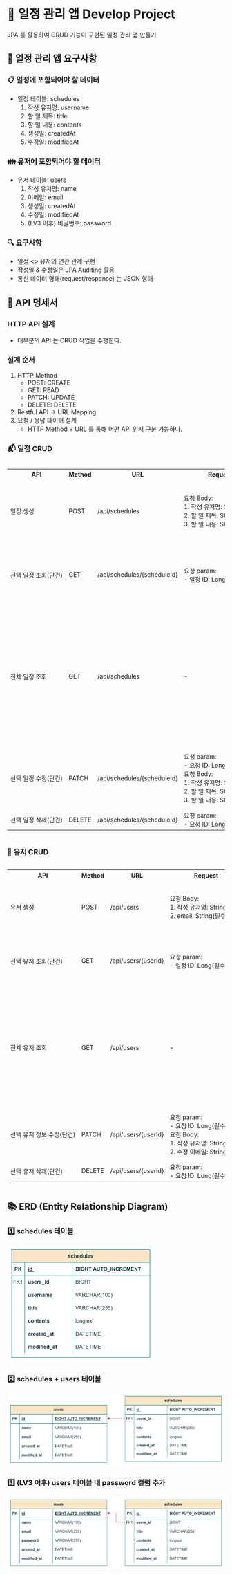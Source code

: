# 📆 일정 관리 앱 Develop Project
JPA 를 활용하여 CRUD 기능이 구현된 일정 관리 앱 만들기

## 📌 일정 관리 앱 요구사항

### 📋 일정에 포함되어야 할 데이터
- 일정 테이블: schedules
   1. 작성 유저명: username
   2. 할 일 제목: title
   3. 할 일 내용: contents
   4. 생성일: createdAt
   5. 수정일: modifiedAt

### 👪 유저에 포함되어야 할 데이터
- 유저 테이블: users
  1. 작성 유저명: name
  2. 이메일: email
  3. 생성일: createdAt
  4. 수정일: modifiedAt
  5. (LV3 이후) 비밀번호: password

### 🔍 요구사항
- 일정 <> 유저의 연관 관계 구현
- 작성일 & 수정일은 JPA Auditing 활용
- 통신 데이터 형태(request/response) 는 JSON 형태

## 📜 API 명세서

### HTTP API 설계
- 대부분의 API 는 CRUD 작업을 수행한다.

### 설계 순서
1. HTTP Method
   * POST: CREATE
   * GET: READ
   * PATCH: UPDATE
   * DELETE: DELETE
2. Restful API → URL Mapping
3. 요청 / 응답 데이터 설계
   * HTTP Method + URL 를 통해 어떤 API 인지 구분 가능하다.

### 📬 일정 CRUD
<div style="overflow-x:auto;">
  <table style="white-space: nowrap;">
    <tr>
      <th>API</th>
      <th>Method</th>
      <th>URL</th>
      <th>Request</th>
      <th>Request Sample</th>
      <th>Response</th>
      <th>Response Sample</th>
      <th>HttpStatus Code</th>
    </tr>
    <tr>
      <td>일정 생성</td>
      <td>POST</td>
      <td>/api/schedules</td>
      <td>요청 Body: <br> 1. 작성 유저명: String(필수) <br> 2. 할 일 제목: String(필수) <br> 3. 할 일 내용: String(필수)</td>
      <td>{ <br> "id": 1, <br> "username": "test1", <br> "title": "Java 공부", <br> "contents": "Java - S.O.L.I.D 에 대해 학습하기", <br> "createAt": "2025-05-19", <br> "modifiedAt": "2025-05-19" <br> }</td>
      <td>생성된 일정 정보</td>
      <td>{ <br> "id": 1, <br> "username": "test1", <br> "title": "Java 공부", <br> "contents": "Java - S.O.L.I.D 에 대해 학습하기", <br> "createAt": "2025-05-19", <br> "modifiedAt": "2025-05-19" <br> }</td>
      <td>201: 정상 생성</td>
    </tr>
    <tr>
      <td>선택 일정 조회(단건)</td>
      <td>GET</td>
      <td>/api/schedules/{scheduleId}</td>
      <td>요청 param: <br> - 일정 ID: Long(필수)</td>
      <td>{ <br> "id": 1, <br> "username": "test1", <br> "title": "Java 공부", <br> "contents": "Java - S.O.L.I.D 에 대해 학습하기", <br> "createAt": "2025-05-19", <br> "modifiedAt": "2025-05-19" <br> }</td>
      <td>단건 응답 정보</td>
      <td>{ <br> "id": 1, <br> "username": "test1", <br> "title": "Java 공부", <br> "contents": "Java - S.O.L.I.D 에 대해 학습하기", <br> "createAt": "2025-05-19", <br> "modifiedAt": "2025-05-19" <br> }</td>
      <td>200: 정상 조회</td>
    </tr>
    <tr>
      <td>전체 일정 조회</td>
      <td>GET</td>
      <td>/api/schedules</td>
      <td>-</td>
      <td>[ <br> { <br> "id": 1, <br> "username": "test1", <br> "title": "Java 공부", <br> "contents": "Java - S.O.L.I.D 에 대해 학습하기", <br> "createAt": "2025-05-19", <br> "modifiedAt": "2025-05-19" <br> }, <br> { <br> "id": 2, <br> "username": "test1", <br> "title": "저녁 약속", <br> "contents": "친구들과 파전 + 먹걸리 조합", <br> "createAt": "2025-05-19", <br> "modifiedAt": "2025-05-19" <br> } <br> ]</td>
      <td>다건 응답 정보</td>
      <td>[ <br> { <br> "id": 1, <br> "username": "test1", <br> "title": "Java 공부", <br> "contents": "Java - S.O.L.I.D 에 대해 학습하기", <br> "createAt": "2025-05-19", <br> "modifiedAt": "2025-05-19" <br> }, <br> { <br> "id": 2, <br> "username": "test1", <br> "title": "저녁 약속", <br> "contents": "친구들과 파전 + 먹걸리 조합", <br> "createAt": "2025-05-19", <br> "modifiedAt": "2025-05-19" <br> } <br> ]</td>
      <td>200: 정상 조회</td>
    </tr>
    <tr>
      <td>선택 일정 수정(단건)</td>
      <td>PATCH</td>
      <td>/api/schedules/{scheduleId}</td>
      <td>요청 param: <br> - 요청 ID: Long(필수) <br> 요청 Body: <br> 1. 작성 유저명: String(필수) <br> 2. 할 일 제목: String(필수) <br> 3. 할 일 내용: String(필수)</td>
      <td>{ <br> "id": 1, <br> "username": "test1", <br> "title": "Spring 공부", <br> "contents": "Spring - JPA 에 대해 학습하기", <br> "createAt": "2025-05-19", <br> "modifiedAt": "2025-05-19" <br> }</td>
      <td>수정된 일정 정보</td>
      <td>{ <br> "id": 1, <br> "username": "test1", <br> "title": "Spring 공부", <br> "contents": "Spring - JPA 에 대해 학습하기", <br> "createAt": "2025-05-19", <br> "modifiedAt": "2025-05-19" <br> }</td>
      <td>200: 정상 수정</td>
    </tr>
    <tr>
      <td>선택 일정 삭제(단건)</td>
      <td>DELETE</td>
      <td>/api/schedules/{scheduleId}</td>
      <td>요청 param: <br> - 요청 ID: Long(필수)</td>
      <td>/api/schedules/1</td>
      <td>X</td>
      <td>200 OK</td>
      <td>200: 정상 삭제</td>
    </tr>
  </table>
</div>

### 🎎 유저 CRUD
<div style="overflow-x:auto;">
  <table style="white-space: nowrap;">
    <tr>
      <th>API</th>
      <th>Method</th>
      <th>URL</th>
      <th>Request</th>
      <th>Request Sample</th>
      <th>Response</th>
      <th>Response Sample</th>
      <th>HttpStatus Code</th>
    </tr>
    <tr>
      <td>유저 생성</td>
      <td>POST</td>
      <td>/api/users</td>
      <td>요청 Body: <br> 1. 작성 유저명: String(필수) <br> 2. email: String(필수)</td>
      <td>{ <br> "id": 1, <br> "username": "test1", <br> "email": "test1@email.com", <br> "createAt": "2025-05-19", <br> "modifiedAt": "2025-05-19" <br> }</td>
      <td>생성된 유저 정보</td>
      <td>{ <br> "id": 1, <br> "username": "test1", <br> "email": "test1@email.com", <br> "createAt": "2025-05-19", <br> "modifiedAt": "2025-05-19" <br> }</td>
      <td>201: 정상 생성</td>
    </tr>
    <tr>
      <td>선택 유저 조회(단건)</td>
      <td>GET</td>
      <td>/api/users/{userId}</td>
      <td>요청 param: <br> - 일정 ID: Long(필수)</td>
      <td>{ <br> "id": 1, <br> "username": "test1", <br> "email": "test1@email.com", <br> "createAt": "2025-05-19", <br> "modifiedAt": "2025-05-19" <br> }</td>
      <td>단건 응답 정보</td>
      <td>{ <br> "id": 1, <br> "username": "test1", <br> "email": "test1@email.com", <br> "createAt": "2025-05-19", <br> "modifiedAt": "2025-05-19" <br> }</td>
      <td>200: 정상 조회</td>
    </tr>
    <tr>
      <td>전체 유저 조회</td>
      <td>GET</td>
      <td>/api/users</td>
      <td>-</td>
      <td>[ <br> { <br> "id": 1, <br> "username": "test1", <br> "email": "test1@email.com", <br> "createAt": "2025-05-19", <br> "modifiedAt": "2025-05-19" <br> }, <br> { <br> "id": 2, <br> "username": "testTest2", <br> "email": "testTest2@email.com", <br> "createAt": "2025-05-19", <br> "modifiedAt": "2025-05-19" <br> } <br> ]</td>
      <td>다건 응답 정보</td>
      <td>[ <br> { <br> "id": 1, <br> "username": "test1", <br> "email": "test1@email.com", <br> "createAt": "2025-05-19", <br> "modifiedAt": "2025-05-19" <br> }, <br> { <br> "id": 2, <br> "username": "testTest2", <br> "email": "testTest2@email.com", <br> "createAt": "2025-05-19", <br> "modifiedAt": "2025-05-19" <br> } <br> ]</td>
      <td>200: 정상 조회</td>
    </tr>
    <tr>
      <td>선택 유저 정보 수정(단건)</td>
      <td>PATCH</td>
      <td>/api/users/{userId}</td>
      <td>요청 param: <br> - 요청 ID: Long(필수) <br> 요청 Body: <br> 1. 작성 유저명: String(필수) <br> 2. 수정 이메일: String(필수)</td>
      <td>{ <br> "id": 1, <br> "username": "test1", <br> "email": "editTest1@email.net", <br> "createAt": "2025-05-19", <br> "modifiedAt": "2025-05-19" <br> }</td>
      <td>수정된 유저 정보</td>
      <td>{ <br> "id": 1, <br> "username": "test1", <br> "email": "editTest1@email.net", <br> "createAt": "2025-05-19", <br> "modifiedAt": "2025-05-19" <br> }</td>
      <td>200: 정상 수정</td>
    </tr>
    <tr>
      <td>선택 유저 삭제(단건)</td>
      <td>DELETE</td>
      <td>/api/users/{userId}</td>
      <td>요청 param: <br> - 요청 ID: Long(필수)</td>
      <td>/api/users/1</td>
      <td>X</td>
      <td>200 OK</td>
      <td>200: 정상 삭제</td>
    </tr>
  </table>
</div>


## 📚 ERD (Entity Relationship Diagram)
### 1️⃣ schedules 테이블
<img src="src/main/resources/static/ScheduleApp_ERD1.png" alt="" />

### 2️⃣ schedules + users 테이블
<img src="src/main/resources/static/ScheduleApp_ERD2.png" alt="" />

### 3️⃣ (LV3 이후) users 테이블 내 password 컬럼 추가
<img src="src/main/resources/static/ScheduleApp_ERD3.png" alt="" />